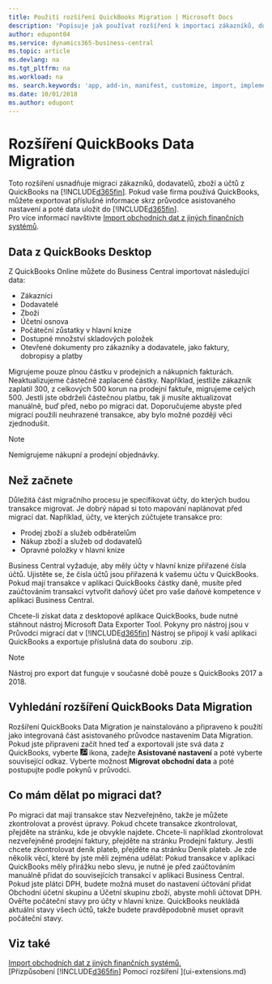 ```yaml
---
title: Použití rozšíření QuickBooks Migration | Microsoft Docs
description: 'Popisuje jak používat rozšíření k importaci zákazníků, dodavatelů, zboží a účtů z QuickBooks Desktop do Business Central.'
author: edupont04
ms.service: dynamics365-business-central
ms.topic: article
ms.devlang: na
ms.tgt_pltfrm: na
ms.workload: na
ms. search.keywords: 'app, add-in, manifest, customize, import, implement'
ms.date: 10/01/2018
ms.author: edupont
---
```


# <a name="the-quickbooks-data-migration-extension"></a>Rozšíření QuickBooks Data Migration
Toto rozšíření usnadňuje migraci zákazníků, dodavatelů, zboží a účtů z QuickBooks na [!INCLUDE[d365fin](includes/d365fin_md.md)]. Pokud vaše firma používá QuickBooks, můžete exportovat příslušné informace skrz průvodce asistovaného nastavení a poté data uložit do [!INCLUDE[d365fin](includes/d365fin_md.md)].  
Pro více informací navštivte [Import obchodních dat z jiných finančních systémů](across-import-data-configuration-packages.md).

## <a name="data-from-quickbooks-desktop"></a>Data z QuickBooks Desktop
 
Z QuickBooks Online můžete do Business Central importovat následující data:

- Zákazníci  
- Dodavatelé  
- Zboží  
- Účetní osnova  
- Počáteční zůstatky v hlavní knize  
- Dostupné množství skladových položek  
- Otevřené dokumenty pro zákazníky a dodavatele, jako faktury, dobropisy a platby  

Migrujeme pouze plnou částku v prodejních a nákupních fakturách. Neaktualizujeme částečně zaplacené částky. Například, jestliže zákazník zaplatil 300, z celkových 500 korun na prodejní faktuře, migrujeme celých 500. Jestli jste obdrželi částečnou platbu, tak ji musíte aktualizovat manuálně, buď před, nebo po migraci dat. Doporučujeme abyste před migrací použili neuhrazené transakce, aby bylo možné později věci zjednodušit.

> [!NOTE]
> Nemigrujeme nákupní a prodejní objednávky.

## <a name="before-you-start"></a>Než začnete
Důležitá část migračního procesu je specifikovat účty, do kterých budou transakce migrovat. Je dobrý nápad si toto mapování naplánovat před migrací dat. Například, účty, ve kterých zúčtujete transakce pro:

- Prodej zboží a služeb odběratelům  
- Nákup zboží a služeb od dodavatelů  
- Opravné položky v hlavní knize  

Business Central vyžaduje, aby měly účty v hlavní knize přiřazené čísla účtů. Ujistěte se, že čísla účtů jsou přiřazená k vašemu účtu v QuickBooks.
Pokud mají transakce v aplikaci QuickBooks částky daně, musíte před zaúčtováním transakcí vytvořit daňový účet pro vaše daňové kompetence v aplikaci Business Central.

Chcete-li získat data z desktopové aplikace QuickBooks, bude nutné stáhnout nástroj Microsoft Data Exporter Tool.  Pokyny pro nástroj jsou v Průvodci migrací dat v [!INCLUDE[d365fin](includes/d365fin_md.md)] Nástroj se připojí k vaší aplikaci QuickBooks a exportuje příslušná data do souboru .zip.  

> [!NOTE]
> Nástroj pro export dat funguje v současné době pouze s QuickBooks 2017 a 2018.

## <a name="finding-the-quickbooks-data-migration-extension"></a>Vyhledání rozšíření QuickBooks Data Migration
Rozšíření QuickBooks Data Migration je nainstalováno a připraveno k použítí jako integrovaná část asistovaného průvodce nastavením Data Migration. Pokud jste připraveni začít hned teď a exportovali jste svá data z QuickBooks, vyberte ![Žárovku, která otevře Řekněte mi funkci](media/ui-search/search_small.png "Řekněte mi co chcete udělat") ikona, zadejte **Asistované nastavení** a poté vyberte související odkaz. Vyberte možnost **Migrovat obchodní data** a poté postupujte podle pokynů v průvodci.  

## <a name="what-do-i-do-after-i-migrate-data"></a>Co mám dělat po migraci dat?
Po migraci dat mají transakce stav Nezveřejněno, takže je můžete zkontrolovat a provést úpravy. Pokud chcete transakce zkontrolovat, přejděte na stránku, kde je obvykle najdete. Chcete-li například zkontrolovat nezveřejněné prodejní faktury, přejděte na stránku Prodejní faktury. Jestli chcete zkontrolovat deník plateb, přejděte na stránku Deník plateb.
Je zde několik věcí, které by jste měli zejména udělat: Pokud transakce v aplikaci QuickBooks měly přirážku nebo slevu, je nutné je před zaúčtováním manuálně přidat do souvisejících transakcí v aplikaci Business Central.
Pokud jste plátci DPH, budete možná muset do nastavení účtování přidat Obchodní účetní skupinu a Účetní skupinu zboží, abyste mohli účtovat DPH.
Ověřte počáteční stavy pro účty v hlavní knize. QuickBooks neukládá aktuální stavy všech účtů, takže budete pravděpodobně muset opravit počáteční stavy.

## <a name="see-also"></a>Viz také
[Import obchodních dat z jiných finančních systémů.](across-import-data-configuration-packages.md)  
[Přizpůsobení [!INCLUDE[d365fin](includes/d365fin_md.md)] Pomocí rozšíření ](ui-extensions.md)  
